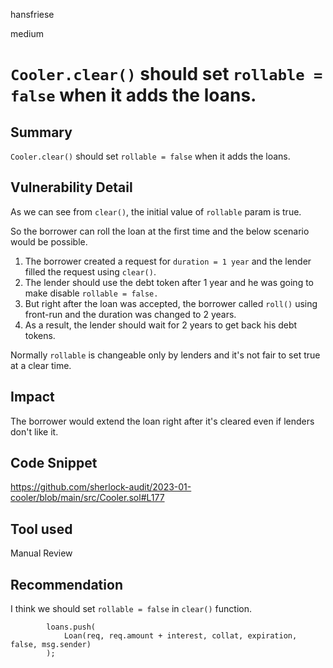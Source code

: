 hansfriese

medium

# `Cooler.clear()` should set `rollable = false` when it adds the loans.


## Summary
`Cooler.clear()` should set `rollable = false` when it adds the loans.

## Vulnerability Detail
As we can see from `clear()`, the initial value of `rollable` param is true.

So the borrower can roll the loan at the first time and the below scenario would be possible.

1. The borrower created a request for `duration = 1 year` and the lender filled the request using `clear()`.
2. The lender should use the debt token after 1 year and he was going to make disable `rollable = false.`
3. But right after the loan was accepted, the borrower called `roll()` using front-run and the duration was changed to 2 years.
4. As a result, the lender should wait for 2 years to get back his debt tokens.

Normally `rollable` is changeable only by lenders and it's not fair to set true at a clear time.

## Impact
The borrower would extend the loan right after it's cleared even if lenders don't like it.

## Code Snippet
https://github.com/sherlock-audit/2023-01-cooler/blob/main/src/Cooler.sol#L177

## Tool used
Manual Review

## Recommendation
I think we should set `rollable = false` in `clear()` function.

```solidity
        loans.push(
            Loan(req, req.amount + interest, collat, expiration, false, msg.sender)
        );
```